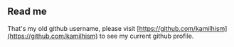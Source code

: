 ## Read me

That's my old github username, please visit [https://github.com/kamilhism](https://github.com/kamilhism) to see my current github profile.
